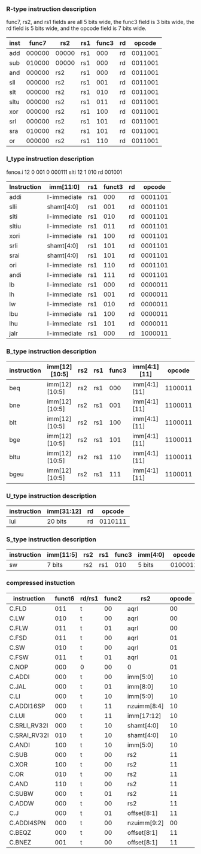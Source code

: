 ### R-type instruction description 

func7, rs2, and rs1 fields are all 5 bits wide, the func3 field is 3 bits wide, the rd field is 5 bits wide, and the opcode field is 7 bits wide.

| inst | func7  | rs2   | rs1 | func3 | rd  | opcode  |
| ---- | ------ | ----- | --- | ----- | --- | ------- |
| add  | 000000 | 00000 | rs1 | 000   | rd  | 0011001 |
| sub  | 010000 | 00000 | rs1 | 000   | rd  | 0011001 |
| and  | 000000 | rs2   | rs1 | 000   | rd  | 0011001 |
| sll  | 000000 | rs2   | rs1 | 001   | rd  | 0011001 |
| slt  | 000000 | rs2   | rs1 | 010   | rd  | 0011001 |
| sltu | 000000 | rs2   | rs1 | 011   | rd  | 0011001 |
| xor  | 000000 | rs2   | rs1 | 100   | rd  | 0011001 |
| srl  | 000000 | rs2   | rs1 | 101   | rd  | 0011001 |
| sra  | 010000 | rs2   | rs1 | 101   | rd  | 0011001 |
| or   | 000000 | rs2   | rs1 | 110   | rd  | 0011001 |



### I_type instruction description 

fence.i	12	0	001	0	000111 slti	12	1	010	rd	001001

| Instruction | imm[11:0]   | rs1 | funct3 | rd  | opcode  |
| ----------- | ----------- | --- | ------ | --- | ------- |
| addi        | I-immediate | rs1 | 000    | rd  | 0001101 |
| slli        | shamt[4:0]  | rs1 | 001    | rd  | 0001101 |
| slti        | I-immediate | rs1 | 010    | rd  | 0001101 |
| sltiu       | I-immediate | rs1 | 011    | rd  | 0001101 |
| xori        | I-immediate | rs1 | 100    | rd  | 0001101 |
| srli        | shamt[4:0]  | rs1 | 101    | rd  | 0001101 |
| srai        | shamt[4:0]  | rs1 | 101    | rd  | 0001101 |
| ori         | I-immediate | rs1 | 110    | rd  | 0001101 |
| andi        | I-immediate | rs1 | 111    | rd  | 0001101 |
| lb          | I-immediate | rs1 | 000    | rd  | 0000011 |
| lh          | I-immediate | rs1 | 001    | rd  | 0000011 |
| lw          | I-immediate | rs1 | 010    | rd  | 0000011 |
| lbu         | I-immediate | rs1 | 100    | rd  | 0000011 |
| lhu         | I-immediate | rs1 | 101    | rd  | 0000011 |
| jalr        | I-immediate | rs1 | 000    | rd  | 1000011 |


### B_type instruction description 

| instruction | imm[12][10:5] | rs2 | rs1 | func3 | imm[4:1][11] | opcode  |
| ----------- | ------------- | --- | --- | ----- | ------------ | ------- |
| beq         | imm[12][10:5] | rs2 | rs1 | 000   | imm[4:1][11] | 1100011 |
| bne         | imm[12][10:5] | rs2 | rs1 | 001   | imm[4:1][11] | 1100011 |
| blt         | imm[12][10:5] | rs2 | rs1 | 100   | imm[4:1][11] | 1100011 |
| bge         | imm[12][10:5] | rs2 | rs1 | 101   | imm[4:1][11] | 1100011 |
| bltu        | imm[12][10:5] | rs2 | rs1 | 110   | imm[4:1][11] | 1100011 |
| bgeu        | imm[12][10:5] | rs2 | rs1 | 111   | imm[4:1][11] | 1100011 |


### U_type instruction description 


| instruction | imm[31:12] | rd  | opcode  |
| ----------- | ---------- | --- | ------- |
| lui         | 20 bits    | rd  | 0110111 |





### S_type instruction description 

| instruction | imm[11:5] | rs2 | rs1 | func3 | imm[4:0] | opcode  |
| ----------- | --------- | --- | --- | ----- | -------- | ------- |
| sw          | 7 bits    | rs2 | rs1 | 010   | 5 bits   | 0100011 |



### compressed instuction
| instruction  | funct6 | rd/rs1 | func2 | rs2         | opcode |
| ------------ | ------ | ------ | ----- | ----------- | ------ |
| C.FLD        | 011    | t      | 00    | aqrl        | 00     |
| C.LW         | 010    | t      | 00    | aqrl        | 00     |
| C.FLW        | 011    | t      | 01    | aqrl        | 00     |
| C.FSD        | 011    | t      | 00    | aqrl        | 01     |
| C.SW         | 010    | t      | 00    | aqrl        | 01     |
| C.FSW        | 011    | t      | 01    | aqrl        | 01     |
| C.NOP        | 000    | 0      | 00    | 0           | 01     |
| C.ADDI       | 000    | t      | 00    | imm[5:0]    | 10     |
| C.JAL        | 000    | t      | 01    | imm[8:0]    | 10     |
| C.LI         | 000    | t      | 10    | imm[5:0]    | 10     |
| C.ADDI16SP   | 000    | t      | 11    | nzuimm[8:4] | 10     |
| C.LUI        | 000    | t      | 11    | imm[17:12]  | 10     |
| C.SRLI_RV32I | 000    | t      | 10    | shamt[4:0]  | 10     |
| C.SRAI_RV32I | 010    | t      | 10    | shamt[4:0]  | 10     |
| C.ANDI       | 100    | t      | 10    | imm[5:0]    | 10     |
| C.SUB        | 000    | t      | 00    | rs2         | 11     |
| C.XOR        | 100    | t      | 00    | rs2         | 11     |
| C.OR         | 010    | t      | 00    | rs2         | 11     |
| C.AND        | 110    | t      | 00    | rs2         | 11     |
| C.SUBW       | 000    | t      | 01    | rs2         | 11     |
| C.ADDW       | 000    | t      | 00    | rs2         | 11     |
| C.J          | 000    | t      | 01    | offset[8:1] | 11     |
| C.ADDI4SPN   | 000    | t      | 00    | nzuimm[9:2] | 00     |
| C.BEQZ       | 000    | t      | 00    | offset[8:1] | 11     |
| C.BNEZ       | 001    | t      | 00    | offset[8:1] | 11     |











